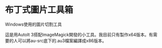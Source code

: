 # 布丁式圖片工具箱 

Windows使用的圖片切割工具

這是用AutoIt 3搭配ImageMagick開發的小工具。我目前只有製作x64版本。有需要的人可以將au-src底下的.au3檔案編譯成x86版本。